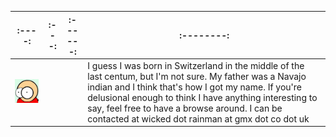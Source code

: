 :----:| :---:| :------: | :--------:
----- | ----- | ------- | --------
![](/pictures/marv.png) |  | | I guess I was born in Switzerland in the middle of the last centum, but I'm not sure. My father was a Navajo indian and I think that's how I got my name. If you're delusional enough to think I have anything interesting to say, feel free to have a browse around. I can be contacted at wicked dot rainman at gmx dot co dot uk
